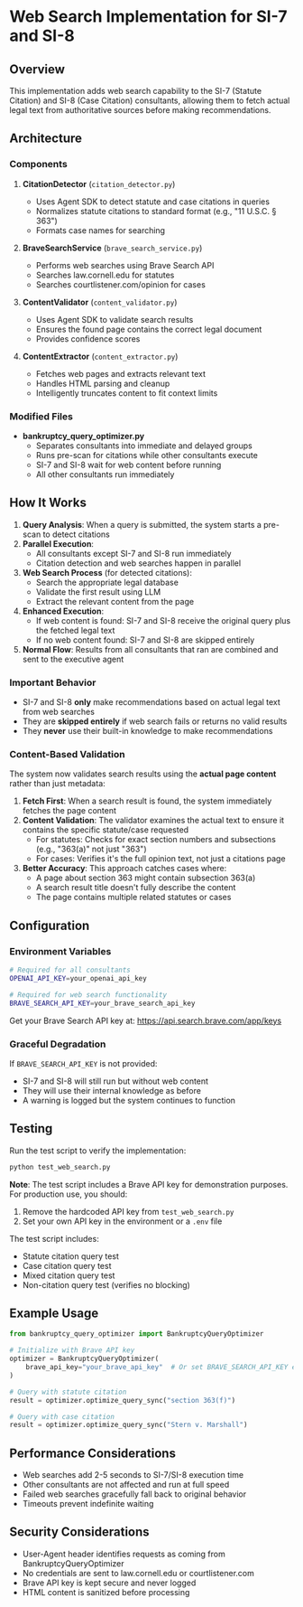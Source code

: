 # Web Search Implementation for SI-7 and SI-8

## Overview

This implementation adds web search capability to the SI-7 (Statute Citation) and SI-8 (Case Citation) consultants, allowing them to fetch actual legal text from authoritative sources before making recommendations.

## Architecture

### Components

1. **CitationDetector** (`citation_detector.py`)
   - Uses Agent SDK to detect statute and case citations in queries
   - Normalizes statute citations to standard format (e.g., "11 U.S.C. § 363")
   - Formats case names for searching

2. **BraveSearchService** (`brave_search_service.py`)
   - Performs web searches using Brave Search API
   - Searches law.cornell.edu for statutes
   - Searches courtlistener.com/opinion for cases

3. **ContentValidator** (`content_validator.py`)
   - Uses Agent SDK to validate search results
   - Ensures the found page contains the correct legal document
   - Provides confidence scores

4. **ContentExtractor** (`content_extractor.py`)
   - Fetches web pages and extracts relevant text
   - Handles HTML parsing and cleanup
   - Intelligently truncates content to fit context limits

### Modified Files

- **bankruptcy_query_optimizer.py**
  - Separates consultants into immediate and delayed groups
  - Runs pre-scan for citations while other consultants execute
  - SI-7 and SI-8 wait for web content before running
  - All other consultants run immediately

## How It Works

1. **Query Analysis**: When a query is submitted, the system starts a pre-scan to detect citations
2. **Parallel Execution**: 
   - All consultants except SI-7 and SI-8 run immediately
   - Citation detection and web searches happen in parallel
3. **Web Search Process** (for detected citations):
   - Search the appropriate legal database
   - Validate the first result using LLM
   - Extract the relevant content from the page
4. **Enhanced Execution**: 
   - If web content is found: SI-7 and SI-8 receive the original query plus the fetched legal text
   - If no web content found: SI-7 and SI-8 are skipped entirely
5. **Normal Flow**: Results from all consultants that ran are combined and sent to the executive agent

### Important Behavior

- SI-7 and SI-8 **only** make recommendations based on actual legal text from web searches
- They are **skipped entirely** if web search fails or returns no valid results
- They **never** use their built-in knowledge to make recommendations

### Content-Based Validation

The system now validates search results using the **actual page content** rather than just metadata:

1. **Fetch First**: When a search result is found, the system immediately fetches the page content
2. **Content Validation**: The validator examines the actual text to ensure it contains the specific statute/case requested
   - For statutes: Checks for exact section numbers and subsections (e.g., "363(a)" not just "363")
   - For cases: Verifies it's the full opinion text, not just a citations page
3. **Better Accuracy**: This approach catches cases where:
   - A page about section 363 might contain subsection 363(a)
   - A search result title doesn't fully describe the content
   - The page contains multiple related statutes or cases

## Configuration

### Environment Variables

```bash
# Required for all consultants
OPENAI_API_KEY=your_openai_api_key

# Required for web search functionality
BRAVE_SEARCH_API_KEY=your_brave_search_api_key
```

Get your Brave Search API key at: https://api.search.brave.com/app/keys

### Graceful Degradation

If `BRAVE_SEARCH_API_KEY` is not provided:
- SI-7 and SI-8 will still run but without web content
- They will use their internal knowledge as before
- A warning is logged but the system continues to function

## Testing

Run the test script to verify the implementation:

```bash
python test_web_search.py
```

**Note**: The test script includes a Brave API key for demonstration purposes. For production use, you should:
1. Remove the hardcoded API key from `test_web_search.py`
2. Set your own API key in the environment or a `.env` file

The test script includes:
- Statute citation query test
- Case citation query test  
- Mixed citation query test
- Non-citation query test (verifies no blocking)

## Example Usage

```python
from bankruptcy_query_optimizer import BankruptcyQueryOptimizer

# Initialize with Brave API key
optimizer = BankruptcyQueryOptimizer(
    brave_api_key="your_brave_api_key"  # Or set BRAVE_SEARCH_API_KEY env var
)

# Query with statute citation
result = optimizer.optimize_query_sync("section 363(f)")

# Query with case citation  
result = optimizer.optimize_query_sync("Stern v. Marshall")
```

## Performance Considerations

- Web searches add 2-5 seconds to SI-7/SI-8 execution time
- Other consultants are not affected and run at full speed
- Failed web searches gracefully fall back to original behavior
- Timeouts prevent indefinite waiting

## Security Considerations

- User-Agent header identifies requests as coming from BankruptcyQueryOptimizer
- No credentials are sent to law.cornell.edu or courtlistener.com
- Brave API key is kept secure and never logged
- HTML content is sanitized before processing